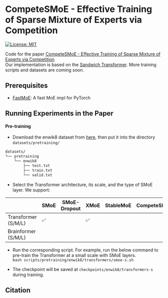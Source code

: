 # CompeteSMoE - Effective Training of Sparse Mixture of Experts via Competition
[![License: MIT](https://img.shields.io/badge/License-MIT-green.svg)](https://opensource.org/licenses/MIT)

Code for the paper [CompeteSMoE - Effective Training of Sparse Mixture of Experts via Competition]()</br>
Our implementation is based on the [Sandwich Transformer](https://github.com/ofirpress/sandwich_transformer). More training scripts and datasets are coming soon. 

## Prerequisites
- [FastMoE](https://github.com/laekov/fastmoe): A fast MoE impl for PyTorch

## Running Experiments in the Paper

#### Pre-training
- Download the enwik8 dataset from [here](https://drive.google.com/drive/folders/1IFwCSf9JSeyviDGw5tyHmrdxyUiqsjFt?usp=drive_link), then put it into the directory `datasets/pretraining/`</br>
```bash
datasets/
└── pretraining
    └── enwik8
        ├── test.txt
        ├── train.txt
        └── valid.txt
```

- Select the Transformer architecture, its scale, and the type of SMoE layer. We support:

|   | SMoE | SMoE-Dropout | XMoE | StableMoE | CompeteSMoE |
|---|---|---|---|---|---|
| Transformer (S/M/L) | ✅ |  | ✅ |  |  |
| Brainformer (S/M/L) |  |  |  |  |  |

- Run the corresponding script. For example, run the below command to pre-train the Transformer at a small scale with SMoE layers. </br>
`bash scripts/pretraining/enwik8/transformers/smoe-s.sh`

- The checkpoint will be saved at `checkpoints/enwik8/transformers-s` during training. 

## Citation